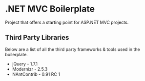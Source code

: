 # .NET MVC Boilerplate

Project that offers a starting point for ASP.NET MVC projects.

## Third Party Libraries

Below are a list of all the third party frameworks & tools used in the boilerplate.

* jQuery - 1.7.1
* Modernizr - 2.5.3
* NAntContrib - 0.91 RC 1
